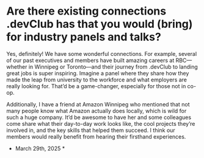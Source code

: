 # Are there existing connections .devClub has that you would (bring) for industry panels and talks?

Yes, definitely! We have some wonderful connections. For example, several of our past executives and members have built amazing careers at RBC—whether in Winnipeg or Toronto—and their journey from .devClub to landing great jobs is super inspiring. Imagine a panel where they share how they made the leap from university to the workforce and what employers are really looking for. That’d be a game-changer, especially for those not in co-op.

Additionally, I have a friend at Amazon Winnipeg who mentioned that not many people know what Amazon actually does locally, which is wild for such a huge company. It’d be awesome to have her and some colleagues come share what their day-to-day work looks like, the cool projects they’re involved in, and the key skills that helped them succeed. I think our members would really benefit from hearing their firsthand experiences.

* March 29th, 2025 *
